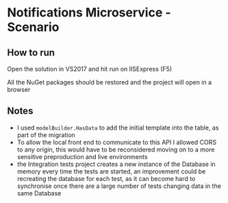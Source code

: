 # Notifications Microservice - Scenario

## How to run
Open the solution in VS2017 and hit run on IISExpress (F5)

All the NuGet packages should be restored and the project will open in a browser

## Notes
- I used `modelBuilder.HasData` to add the initial template into the table, as part of the migration
- To allow the local front end to communicate to this API I allowed CORS to any origin, this would
have to be reconsidered moving on to a more sensitive preproduction and live environments
- the Integration tests project creates a new instance of the Database in memory every time the tests are
started, an improvement could be recreating the database for each test, as it can become hard to synchronise 
once there are a large number of tests changing data in the same Database

